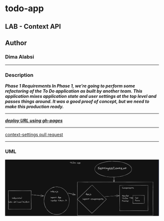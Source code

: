 # todo-app
## LAB - Context API

## Author 

### **Dima Alabsi**

-----------------------------------
### Description 


***Phase 1 Requirements
In Phase 1, we’re going to perform some refactoring of the To Do application as built by another team. This application mixes application state and user settings at the top level and passes things around. It was a good proof of concept, but we need to make this production ready.***

----------------------------






***[deploy URL using gh-pages](https://dimaalabsi.github.io/todo-app/)***

---------------------------------------------
 [context-settings pull request](https://github.com/DimaAlabsi/todo-app/pull/2)






------------------

### UML

![uml](/UML/uml.png)